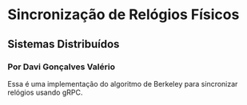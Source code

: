 # Sincronização de Relógios Físicos
## Sistemas Distribuídos
### Por Davi Gonçalves Valério

Essa é uma implementação do algoritmo de Berkeley para sincronizar relógios usando gRPC.

